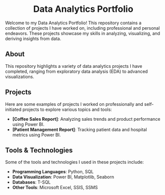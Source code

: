 <h1 align="center">Data Analytics Portfolio</h1>

Welcome to my Data Analytics Portfolio! This repository contains a collection of projects I have worked on, including professional and personal endeavors. These projects showcase my skills in analyzing, visualizing, and deriving insights from data.

## About
This repository highlights a variety of data analytics projects I have completed, ranging from exploratory data analysis (EDA) to advanced visualizations.

## Projects
Here are some examples of projects I worked on professionally and self-initiated projects to explore various topics and tools:

- **[Coffee Sales Report]**: Analyzing sales trends and product performance using Power BI.
- **[Patient Management Report]**: Tracking patient data and hospital metrics using Power BI.

## Tools & Technologies
Some of the tools and technologies I used in these projects include:

- **Programming Languages**: Python, SQL
- **Data Visualization**: Power BI, Matplotlib, Seaborn
- **Databases**: T-SQL
- **Other Tools**: Microsoft Excel, SSIS, SSMS

